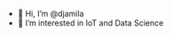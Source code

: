 - 👋 Hi, I’m @djamila
- 👀 I’m interested in IoT and Data Science


<!---
djamilam/djamilam is a ✨ special ✨ repository because its `README.md` (this file) appears on your GitHub profile.
You can click the Preview link to take a look at your changes.
--->
